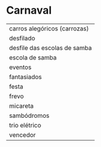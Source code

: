 # Carnaval

||
| -- |
| carros alegóricos (carrozas) |
| desfilado |
| desfile das escolas de samba |
| escola de samba |
| eventos |
| fantasiados |
| festa |
| frevo |
| micareta |
| sambódromos |
| trio elétrico |
| vencedor |
